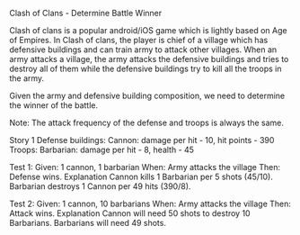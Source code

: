 Clash of Clans - Determine Battle Winner

Clash of clans is a popular android/iOS game which is lightly based on Age of Empires.
In Clash of clans, the player is chief of a village which has defensive buildings and can train army to attack other villages.
When an army attacks a village, the army attacks the defensive buildings and tries to destroy all of them while the defensive buildings try to kill all the troops in the army.

Given the army and defensive building composition, we need to determine the winner of the battle.

Note: The attack frequency of the defense and troops is always the same.

Story 1
Defense buildings:
Cannon: damage per hit - 10, hit points - 390
Troops:
Barbarian: damage per hit - 8, health - 45

Test 1:
Given: 1 cannon, 1 barbarian
When: Army attacks the village
Then: Defense wins.
Explanation
Cannon kills 1 Barbarian per 5 shots (45/10). Barbarian destroys 1 Cannon per 49 hits (390/8).


Test 2:
Given: 1 cannon, 10 barbarians
When: Army attacks the village
Then: Attack wins.
Explanation
Cannon will need 50 shots to destroy 10 Barbarians. Barbarians will need 49 shots.